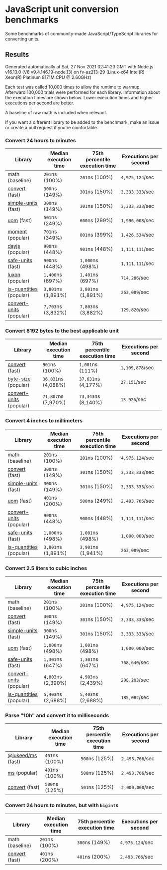 # JavaScript unit conversion benchmarks

Some benchmarks of community-made JavaScript/TypeScript libraries for converting units.

## Results

<!-- beginblock(results) -->

Generated automatically at Sat, 27 Nov 2021 02:41:23 GMT with Node.js v16.13.0 (V8 v9.4.146.19-node.13) on fv-az213-29 (Linux-x64 Intel(R) Xeon(R) Platinum 8171M CPU @ 2.60GHz)

Each test was called 10,000 times to allow the runtime to warmup.
Afterward 100,000 trials were performed for each library.
Information about the execution times are shown below.
Lower execution times and higher executions per second are better.

A baseline of raw math is included when relevant.

If you want a different library to be added to the benchmark, make an issue or create a pull request if you're comfortable.

### Convert 24 hours to minutes

| Library                                                            | Median execution time | 75th percentile execution time | Executions per second |
| ------------------------------------------------------------------ | --------------------- | ------------------------------ | --------------------- |
| math (baseline)                                                    | `201`ns (100%)        | `201`ns (100%)                 | `4,975,124`/sec       |
| [convert](https://npmjs.com/package/convert) (fast)                | `300`ns (149%)        | `301`ns (150%)                 | `3,333,333`/sec       |
| [simple-units](https://npmjs.com/package/simple-units) (fast)      | `300`ns (149%)        | `301`ns (150%)                 | `3,333,333`/sec       |
| [uom](https://npmjs.com/package/uom) (fast)                        | `501`ns (249%)        | `600`ns (299%)                 | `1,996,008`/sec       |
| [moment](https://npmjs.com/package/moment) (popular)               | `701`ns (349%)        | `801`ns (399%)                 | `1,426,534`/sec       |
| [dayjs](https://npmjs.com/package/dayjs) (popular)                 | `900`ns (448%)        | `901`ns (448%)                 | `1,111,111`/sec       |
| [safe-units](https://npmjs.com/package/safe-units) (fast)          | `900`ns (448%)        | `1,000`ns (498%)               | `1,111,111`/sec       |
| [luxon](https://npmjs.com/package/luxon) (popular)                 | `1,400`ns (697%)      | `1,401`ns (697%)               | `714,286`/sec         |
| [js-quantities](https://npmjs.com/package/js-quantities) (popular) | `3,801`ns (1,891%)    | `3,801`ns (1,891%)             | `263,089`/sec         |
| [convert-units](https://npmjs.com/package/convert-units) (popular) | `7,703`ns (3,832%)    | `7,803`ns (3,882%)             | `129,820`/sec         |

### Convert 8192 bytes to the best applicable unit

| Library                                                            | Median execution time | 75th percentile execution time | Executions per second |
| ------------------------------------------------------------------ | --------------------- | ------------------------------ | --------------------- |
| [convert](https://npmjs.com/package/convert) (fast)                | `901`ns (100%)        | `1,001`ns (111%)               | `1,109,878`/sec       |
| [byte-size](https://npmjs.com/package/byte-size) (popular)         | `36,831`ns (4,088%)   | `37,631`ns (4,177%)            | `27,151`/sec          |
| [convert-units](https://npmjs.com/package/convert-units) (popular) | `71,807`ns (7,970%)   | `73,343`ns (8,140%)            | `13,926`/sec          |

### Convert 4 inches to millimeters

| Library                                                            | Median execution time | 75th percentile execution time | Executions per second |
| ------------------------------------------------------------------ | --------------------- | ------------------------------ | --------------------- |
| math (baseline)                                                    | `201`ns (100%)        | `201`ns (100%)                 | `4,975,124`/sec       |
| [convert](https://npmjs.com/package/convert) (fast)                | `300`ns (149%)        | `301`ns (150%)                 | `3,333,333`/sec       |
| [simple-units](https://npmjs.com/package/simple-units) (fast)      | `300`ns (149%)        | `301`ns (150%)                 | `3,333,333`/sec       |
| [uom](https://npmjs.com/package/uom) (fast)                        | `401`ns (200%)        | `500`ns (249%)                 | `2,493,766`/sec       |
| [convert-units](https://npmjs.com/package/convert-units) (popular) | `900`ns (448%)        | `900`ns (448%)                 | `1,111,111`/sec       |
| [safe-units](https://npmjs.com/package/safe-units) (fast)          | `1,000`ns (498%)      | `1,001`ns (498%)               | `1,000,000`/sec       |
| [js-quantities](https://npmjs.com/package/js-quantities) (popular) | `3,801`ns (1,891%)    | `3,901`ns (1,941%)             | `263,089`/sec         |

### Convert 2.5 liters to cubic inches

| Library                                                            | Median execution time | 75th percentile execution time | Executions per second |
| ------------------------------------------------------------------ | --------------------- | ------------------------------ | --------------------- |
| math (baseline)                                                    | `201`ns (100%)        | `201`ns (100%)                 | `4,975,124`/sec       |
| [convert](https://npmjs.com/package/convert) (fast)                | `300`ns (149%)        | `301`ns (150%)                 | `3,333,333`/sec       |
| [simple-units](https://npmjs.com/package/simple-units) (fast)      | `300`ns (149%)        | `301`ns (150%)                 | `3,333,333`/sec       |
| [uom](https://npmjs.com/package/uom) (fast)                        | `1,000`ns (498%)      | `1,001`ns (498%)               | `1,000,000`/sec       |
| [safe-units](https://npmjs.com/package/safe-units) (fast)          | `1,301`ns (647%)      | `1,301`ns (647%)               | `768,640`/sec         |
| [convert-units](https://npmjs.com/package/convert-units) (popular) | `4,803`ns (2,390%)    | `4,903`ns (2,439%)             | `208,203`/sec         |
| [js-quantities](https://npmjs.com/package/js-quantities) (popular) | `5,403`ns (2,688%)    | `5,403`ns (2,688%)             | `185,082`/sec         |

### Parse "10h" and convert it to milliseconds

| Library                                                   | Median execution time | 75th percentile execution time | Executions per second |
| --------------------------------------------------------- | --------------------- | ------------------------------ | --------------------- |
| [@lukeed/ms](https://npmjs.com/package/@lukeed/ms) (fast) | `401`ns (100%)        | `500`ns (125%)                 | `2,493,766`/sec       |
| [ms](https://npmjs.com/package/ms) (popular)              | `401`ns (100%)        | `500`ns (125%)                 | `2,493,766`/sec       |
| [convert](https://npmjs.com/package/convert) (fast)       | `500`ns (125%)        | `501`ns (125%)                 | `2,000,000`/sec       |

### Convert 24 hours to minutes, but with `bigint`s

| Library                                             | Median execution time | 75th percentile execution time | Executions per second |
| --------------------------------------------------- | --------------------- | ------------------------------ | --------------------- |
| math (baseline)                                     | `201`ns (100%)        | `300`ns (149%)                 | `4,975,124`/sec       |
| [convert](https://npmjs.com/package/convert) (fast) | `401`ns (200%)        | `401`ns (200%)                 | `2,493,766`/sec       |

<!-- endblock(results) -->
